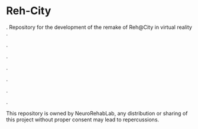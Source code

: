# Reh-City
.
Repository for the development of the remake of Reh@City in virtual reality
.

.

.

.

.

.

.

This repository is owned by NeuroRehabLab, any distribution or sharing of this project without proper consent may lead to repercussions.
